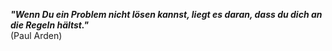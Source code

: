 ***"Wenn Du ein Problem nicht lösen kannst, liegt es daran, dass du dich an die Regeln hältst."***  
(Paul Arden)